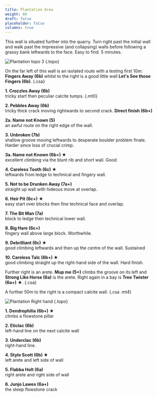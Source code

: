 ```yaml
---
title: Plantation Area
weight: 60
draft: false
placeholder: false
columns: true
---
```



This wall is situated further into the quarry. Turn right past the initial wall and walk past the impressive (and collapsing) walls before following a grassy bank leftwards to the face. Easy to find. 5 minutes.

![Plantation topo 3](/img/peak/stoney/plantation-3.jpg)
{.topo}

On the far left of this wall is an isolated route with a testing first 10m: **Fingers Away (6b)** 
whilst to the right is a good little wall **Let's See those Fingers (6b)**.
{.csa}

**1. Crozzles Away (6b)**  
tricky start then peculiar calcite tumps.
{.mt0}

**2. Pebbles Away (6b)**  
tricky thick crack moving rightwards to second crack. **Direct finish (6b+)**

**2a. Name not Known (5)**  
an awful route on the right edge of the wall.

**3. Unbroken (7b)**  
shallow groove moving leftwards to desperate boulder problem finale. Harder since loss of crucial crimp.

**3a. Name not Known (6b+) ★**  
excellent climbing via the blunt rib and short wall. Good

**4. Careless Tooth (6c) ★**  
leftwards from ledge to technical and fingery wall.

**5. Not to be Drunken Away (7a+)**  
straight up wall with hideous move at overlap.

**6. Heir Pit (6c+)** ★  
easy start over blocks then fine technical face and overlap.

**7. The Bit Man (7a)**  
block to ledge then technical lower wall.

**8. Big Hare (6c+)**  
fingery wall above large block. Worthwhile.

**9. Debrilliant (6c) ★**  
good climbing leftwards and then up the centre of the wall. Sustained

**10. Careless Talc (6b+) ★**  
good climbing straight up the right-hand side of the wall. Hard finish.

Further right is an arete. **Mup me (5+)** climbs the groove on its left and **Strong Like Horse (6a)** is the arete. Right again in a bay is **Tree Twister (6a+)** ★.
{.csa}

A further 50m to the right is a compact calcite wall.
{.csa .mt4}

![Plantation Right hand](/img/peak/stoney/Plantation-RH.jpg)
{.topo}


**1. Dendrophilia (6b+) ★**  
climbs a flowstone pillar

**2. Eticlac (6b)**  
left-hand line on the next calcite wall

**3. Underclac (6b)**  
right-hand line.

**4. Style Scott (6b) ★**  
left arete and left side of wall

**5. Flabba Holt (6a)**  
right arete and right side of wall

**6. Junjo Lawes (6a+)**  
the steep flowstone crack
